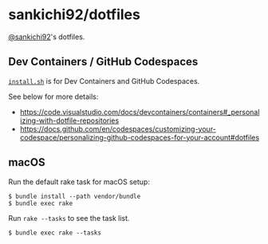 # sankichi92/dotfiles

[@sankichi92](https://github.com/sankichi92)'s dotfiles.

## Dev Containers / GitHub Codespaces

[`install.sh`](install.sh) is for Dev Containers and GitHub Codespaces.

See below for more details:

- https://code.visualstudio.com/docs/devcontainers/containers#_personalizing-with-dotfile-repositories
- https://docs.github.com/en/codespaces/customizing-your-codespace/personalizing-github-codespaces-for-your-account#dotfiles

## macOS

Run the default rake task for macOS setup:

    $ bundle install --path vendor/bundle
    $ bundle exec rake

Run `rake --tasks` to see the task list.

    $ bundle exec rake --tasks
